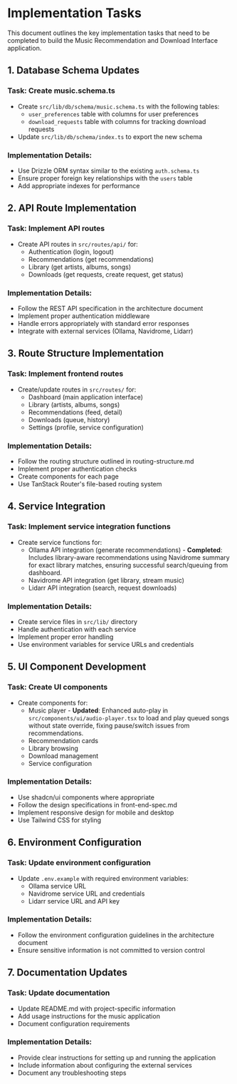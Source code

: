 # Implementation Tasks

This document outlines the key implementation tasks that need to be completed to build the Music Recommendation and Download Interface application.

## 1. Database Schema Updates

### Task: Create music.schema.ts
- Create `src/lib/db/schema/music.schema.ts` with the following tables:
  - `user_preferences` table with columns for user preferences
  - `download_requests` table with columns for tracking download requests
- Update `src/lib/db/schema/index.ts` to export the new schema

### Implementation Details:
- Use Drizzle ORM syntax similar to the existing `auth.schema.ts`
- Ensure proper foreign key relationships with the `users` table
- Add appropriate indexes for performance

## 2. API Route Implementation

### Task: Implement API routes
- Create API routes in `src/routes/api/` for:
  - Authentication (login, logout)
  - Recommendations (get recommendations)
  - Library (get artists, albums, songs)
  - Downloads (get requests, create request, get status)

### Implementation Details:
- Follow the REST API specification in the architecture document
- Implement proper authentication middleware
- Handle errors appropriately with standard error responses
- Integrate with external services (Ollama, Navidrome, Lidarr)

## 3. Route Structure Implementation

### Task: Implement frontend routes
- Create/update routes in `src/routes/` for:
  - Dashboard (main application interface)
  - Library (artists, albums, songs)
  - Recommendations (feed, detail)
  - Downloads (queue, history)
  - Settings (profile, service configuration)

### Implementation Details:
- Follow the routing structure outlined in routing-structure.md
- Implement proper authentication checks
- Create components for each page
- Use TanStack Router's file-based routing system

## 4. Service Integration

### Task: Implement service integration functions
- Create service functions for:
  - Ollama API integration (generate recommendations) - **Completed**: Includes library-aware recommendations using Navidrome summary for exact library matches, ensuring successful search/queuing from dashboard.
  - Navidrome API integration (get library, stream music)
  - Lidarr API integration (search, request downloads)

### Implementation Details:
- Create service files in `src/lib/` directory
- Handle authentication with each service
- Implement proper error handling
- Use environment variables for service URLs and credentials

## 5. UI Component Development

### Task: Create UI components
- Create components for:
  - Music player - **Updated**: Enhanced auto-play in `src/components/ui/audio-player.tsx` to load and play queued songs without state override, fixing pause/switch issues from recommendations.
  - Recommendation cards
  - Library browsing
  - Download management
  - Service configuration

### Implementation Details:
- Use shadcn/ui components where appropriate
- Follow the design specifications in front-end-spec.md
- Implement responsive design for mobile and desktop
- Use Tailwind CSS for styling

## 6. Environment Configuration

### Task: Update environment configuration
- Update `.env.example` with required environment variables:
  - Ollama service URL
  - Navidrome service URL and credentials
  - Lidarr service URL and API key

### Implementation Details:
- Follow the environment configuration guidelines in the architecture document
- Ensure sensitive information is not committed to version control

## 7. Documentation Updates

### Task: Update documentation
- Update README.md with project-specific information
- Add usage instructions for the music application
- Document configuration requirements

### Implementation Details:
- Provide clear instructions for setting up and running the application
- Include information about configuring the external services
- Document any troubleshooting steps